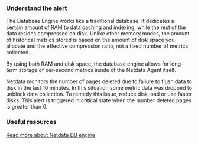 ### Understand the alert

The Database Engine works like a traditional database. It dedicates a certain amount of RAM to data caching and indexing, while the rest of the data resides compressed on disk. Unlike other memory modes, the amount of historical metrics stored is based on the amount of disk space you allocate and the effective compression ratio, not a fixed number of metrics collected.

By using both RAM and disk space, the database engine allows for long-term storage of per-second metrics inside of the Netdata Agent itself.

Netdata monitors the number of pages deleted due to failure to flush data to disk in the last 10 minutes. In this situation some metric data was dropped to unblock data collection. To remedy this issue, reduce disk load or use
faster disks. This alert is triggered in critical state when the number deleted pages is greater than 0.

### Useful resources

[Read more about Netdata DB engine](https://github.com/netdata/netdata/blob/master/src/database/README.md/engine)

